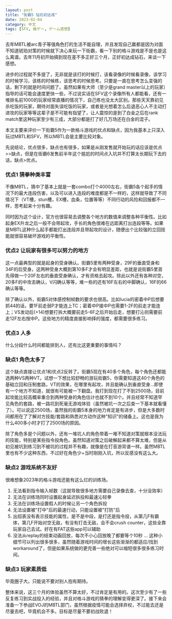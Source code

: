 ```yaml
---
layout: post
title: "街霸5 钻石初达成"
date: 2023-02-04
category: 中文
tags: [SFV, 格ゲー, ゲーム感想]
---
```


去年MBTL被arc青子等强角色打的生活不能自理，并且发现自己赢都是因为对面不知道琥珀对策的时候就下决心来玩一下街霸，看一下别的格斗游戏是不是也是这么离谱。去年11月初开始搞到现在差不多正好三个月，正好初达成钻石，来谈一下感想。

进步的过程就不多提了，无非就是该打的时候打，该看录像的时候看录像，该学习的时候学习，该练的时候练，该思考的时候思考。只要是一直在思考怎么变强的话，剩下的就是时间问题了。虽然如果有大师（至少是grand master以上的玩家）指导的话可能会速度更快一些，不过说实话在SFV这个录像所有人都能看，还有一堆排名前1000的玩家经常直播的情况下，自己练也没太大区别。那些天天靠初见杀吃饭的玩家，期待对面失误吃饭的玩家，或者是光想着怎么后退恶心人不主动打进攻的玩家等等这辈子是不可能有指望了，让人震惊的是到了白金之后在rank match里这种玩家至少有三成，大部分都是打了好几万场还在白金的混子。

本文主要来评价一下街霸5作为一款格斗游戏的优点和缺点，因为我基本上只深入玩过MBTL和SFV，所以MBTL会是主要比较对象。

先说结论，优点很多，缺点也有很多，如果是从刚发售就开始玩的话应该是优点>>缺点，但是在街霸6发售前半年这个尴尬的时间点入坑并不打算太长期玩下去的话，缺点>优点。

### 优点1 猜拳种类丰富
不像MBTL，猜中了基本上就是一套combo打个4000左右，街霸5各个起手的情况下的最大连段伤害，以及可以进入连段的难度都是不一样的，这样就导致了不同情况下（VT槽，stun槽，EX槽，血条，位置等等）不同行动的风险和回报都不一样，思考起来十分有趣。

同时因为这个设计，官方也很容易去调整各个地方的数值来调整各种平衡性。比如起身EX升龙之后一般不会带起攻，手长的角色很难在远距离打出连段等等。如果是MBTL这种什么起手都能打出连段并且带起攻的设计，随便出个比较强的立回技能就很容易破坏游戏的平衡性。

### 优点2 让玩家有很多可以努力的地方
这一点最典型的就是起身的受身确认。街霸5里有两种受身，29F的垂直受身和34F的后受身。这两种受身大概到第10多F才会有明显差距，也就是说街霸5里首先得做一个20F左右的垂直受身确认，才有资格去起攻。除此以外还有各种对空，20多F的中攻击确认，V闪确认等等，难一些的还有16F左右的中脚确认，16F的66确认等等。

除了确认以外，街霸5对体感控制帧数的要求也很高。比如lucia的密着中P后想要抓44的话，要1F前走弱P才能连上TC；密着中P接中P也需要1-2F的前走才能连上；VS发动后(+14)想要打拆大概要前走5-6F之后开始后走，想要打沁则需要前走12F左右按中P。这些地方的精度直接影响择的强度，都需要很多练习。

### 优点3 人多
什么分段什么时间都能排到人，还有比这更重要的事情吗？


### 缺点1 角色太多了
这个缺点直接让优点1和优点2反转了。街霸5现在有40多个角色，每个角色还都能选两种VS两种VT。试想一下想比较舒畅的游玩街霸5，你需要知道这40个角色的基础立回和压制套路，VT的效果，在哪里有起攻，并且能确认到垂直受身...即使有一个地方不知道，就很有可能被一下翻盘。我打到现在打了不到2500场，目前起攻能比较高概率重合到两种受身的角色估计也就不到10个。并且经常不知道罕见角色的套路，被一路坑到死毫无游戏体验（虽然被坑一次之后查一下基本就看懂了）。可以说这2500场，虽然我的街霸5本身的地力肯定是有进步，但是大多数时间都用在了了解对方技能/套路和熟悉对方动作这种"知识"的储备上。这也是我为什么400多小时才打了2500场的原因。

除了角色多是个问题以外，还有一堆坑人的角色带着一堆不知道对策就根本没法玩的技能，特别是某些指令投角色。虽然知道对策之后破解起来都不算太难，但是从初见被坑到练习到不被坑的过程并不有趣，就像是在打音游背谱一样。虽然MBTL里也有不少这种东西，不过好在角色少+当时刚刚入坑，所以反感没有这么大。

### 缺点2 游戏系统不友好
很难想象2023年的格斗游戏还能有这么烂的训练场。
1. 无法看到指令输入帧数（这就导致很多地方需要自己录像去查，十分没效率）
2. 无法在训练场同时设置起身延迟拆投和最速沁轻拳
3. 无法在训练场设置假人的时候让另一个角色拆投
4. 无法设置被"打中"后的最速行动，只能设置被"打防"后
5. 出招表没有表示技能的属性，是不是中段，是打还是指令投，从第几F有霸体，第几F开始对空无敌，有没有打击无敌，会不会crush counter，这些全靠玩家自己去试。好在有FAT这些app可以辅助
6. 没法从replay的结束动画回放，每次不小心回放晚了都要等个10秒
...
这种小细节可以列出很多很多，虽然随着游戏时间的增长这些渐渐的都适应/找到workaround了，但是如果系统做的更完善一些绝对可以缩短很多很多练习时间。

### 缺点3 玩家素质低
毕竟圈子大。只能说不要对别人抱有期待。


整体来说，这三个月的体验虽然不算太好，不过肯定是有用的。这次至少有了一些反复练习到实战投入的经验，并且对格斗游戏的猜拳的理解变得更深了。接下来会准备一下参战EVOJ的MBTL部门，虽然根据疫情可能会选择弃权，不过能去还是尽量去吧，毕竟机会不多。目标是尽量不要初战败退！